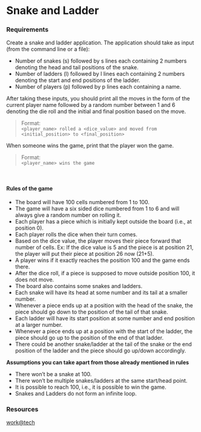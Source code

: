 # Snake and Ladder

### Requirements
Create a snake and ladder application. The application should take as input (from the command line or a file):

* Number of snakes (s) followed by s lines each containing 2 numbers denoting the head and tail positions of the snake.
* Number of ladders (l) followed by l lines each containing 2 numbers denoting the start and end positions of the ladder.
* Number of players (p) followed by p lines each containing a name.   

After taking these inputs, you should print all the moves in the form of the current player name followed by a random number between 1 and 6 denoting the die roll and the initial and final position based on the move.
> Format:   
> `<player_name> rolled a <dice_value> and moved from <initial_position> to <final_position>`

When someone wins the game, print that the player won the game.
> Format:   
> `<player_name> wins the game`

<br>

#### Rules of the game
* The board will have 100 cells numbered from 1 to 100.
* The game will have a six sided dice numbered from 1 to 6 and will always give a random number on rolling it.
* Each player has a piece which is initially kept outside the board (i.e., at position 0).
* Each player rolls the dice when their turn comes.
* Based on the dice value, the player moves their piece forward that number of cells. Ex: If the dice value is 5 and the piece is at position 21, the player will put their piece at position 26 now (21+5).
* A player wins if it exactly reaches the position 100 and the game ends there.
* After the dice roll, if a piece is supposed to move outside position 100, it does not move.
* The board also contains some snakes and ladders.
* Each snake will have its head at some number and its tail at a smaller number.
* Whenever a piece ends up at a position with the head of the snake, the piece should go down to the position of the tail of that snake.
* Each ladder will have its start position at some number and end position at a larger number.
* Whenever a piece ends up at a position with the start of the ladder, the piece should go up to the position of the end of that ladder.
* There could be another snake/ladder at the tail of the snake or the end position of the ladder and the piece should go up/down accordingly.

**Assumptions you can take apart from those already mentioned in rules**   
* There won’t be a snake at 100.
* There won’t be multiple snakes/ladders at the same start/head point.
* It is possible to reach 100, i.e., it is possible to win the game.
* Snakes and Ladders do not form an infinite loop.

### Resources
[work@tech](https://workat.tech/machine-coding/practice/snake-and-ladder-problem-zgtac9lxwntg)